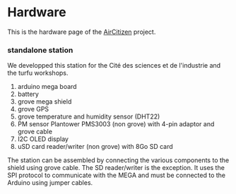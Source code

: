 # Hardware

This is the hardware page of the [AirCitizen](http://www.aircitizen.org) project. 

### standalone station

We developped this station for the Cité des sciences et de l'industrie and the turfu workshops.

1. arduino mega board
2. battery
3. grove mega shield
4. grove GPS
5. grove temperature and humidity sensor (DHT22)
6. PM sensor Plantower PMS3003 (non grove) with 4-pin adaptor and grove cable
7. I2C OLED display
8. uSD card reader/writer (non grove) with 8Go SD card

The station can be assembled by connecting the various components to the shield using grove cable. The SD reader/writer is the exception. It uses the SPI protocol to communicate with the MEGA and must be connected to the Arduino using jumper cables.   

